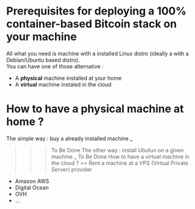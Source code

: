 Prerequisites for deploying a 100% container-based Bitcoin stack on your machine
==
All what you need is machine with a installed Linux distro (ideally a with a Debian/Ubuntu based distro).   
You can have one of those alternative : 
* A __physical__ machine installed at your home
* A __virtual__ machine instaled in the cloud

How to have a physical machine at home ?
==
The simple way : buy a already installed machine
_
>>> To Be Done
The other way : install Ubutun on a given machine
_
>>> To Be Done
How to have a virtual machine in the cloud ?
==
Rent a machine at a VPS (Virtual Private Server) provider 
* Amazon AWS
* Digital Ocean
* OVH
* ...
